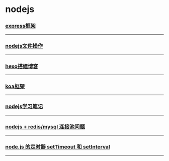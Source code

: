 nodejs
======

### [express框架](express)

---

### [nodejs文件操作](fs)

---

### [hexo搭建博客](hexo)

---

### [koa框架](koa)

---

### [nodejs学习笔记](node-notes)

---

### [nodejs + redis/mysql 连接池问题](nodejs-redismysql-connection-pool-issue)

---

### [node.js 的定时器 setTimeout 和 setInterval](settimeout-and-setinterval)

---

